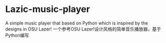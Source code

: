 # Lazic-music-player
A simple music player that based on Python which is inspired by the designs in OSU Lazer!  一个参考OSU Lazer!设计风格的简单音乐播放器，基于Python编写
